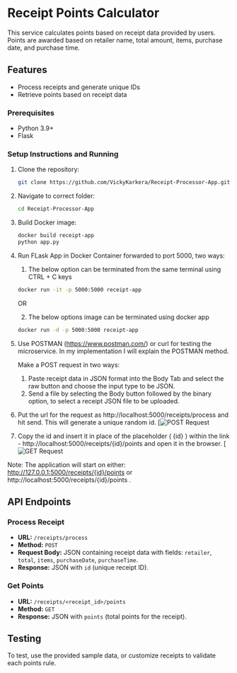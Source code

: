 # Receipt Points Calculator

This service calculates points based on receipt data provided by users. Points are awarded based on retailer name, total amount, items, purchase date, and purchase time.

## Features

- Process receipts and generate unique IDs
- Retrieve points based on receipt data

### Prerequisites

- Python 3.9+
- Flask

### Setup Instructions and Running

1. Clone the repository:
    ```bash
    git clone https://github.com/VickyKarkera/Receipt-Processor-App.git
    ```
2. Navigate to correct folder:
    ```bash
    cd Receipt-Processor-App
    ```

3. Build Docker image:
    ```bash
    docker build receipt-app
    python app.py
    ```

4. Run FLask App in Docker Container forwarded to port 5000, two ways:

    1. The below option can be terminated from the same terminal using CTRL + C keys
     ```bash
    docker run -it -p 5000:5000 receipt-app
    ```

    OR

    2. The below options image can be terminated using docker app
    ```bash
    docker run -d -p 5000:5000 receipt-app
    ```

5. Use POSTMAN (https://www.postman.com/) or curl for testing the microservice. In my implementation I will explain the POSTMAN method.

    Make a POST request in two ways:
    
    1. Paste receipt data in JSON format into the Body Tab and select the raw button and choose the input type to be JSON.
    2. Send a file by selecting the Body button followed by the binary option, to select a receipt JSON file to be uploaded.

6. Put the url for the request as http://localhost:5000/receipts/process and hit send. This will generate a unique random id.
[![POST Request](POST.png) 

7. Copy the id and insert it in place of the placeholder ( {id} ) within the link - http://localhost:5000/receipts/{id}/points and open it in the browser.
[![GET Request](GET.png)




Note: The application will start on either: http://127.0.0.1:5000/receipts/{id}/points or http://localhost:5000/receipts/{id}/points .

## API Endpoints

### Process Receipt

- **URL:** `/receipts/process`
- **Method:** `POST`
- **Request Body:** JSON containing receipt data with fields: `retailer`, `total`, `items`, `purchaseDate`, `purchaseTime`.
- **Response:** JSON with `id` (unique receipt ID).

### Get Points

- **URL:** `/receipts/<receipt_id>/points`
- **Method:** `GET`
- **Response:** JSON with `points` (total points for the receipt).

## Testing

To test, use the provided sample data, or customize receipts to validate each points rule.
